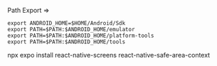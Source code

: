 Path Export =>
```
export ANDROID_HOME=$HOME/Android/Sdk
export PATH=$PATH:$ANDROID_HOME/emulator
export PATH=$PATH:$ANDROID_HOME/platform-tools
export PATH=$PATH:$ANDROID_HOME/tools
```

npx expo install react-native-screens react-native-safe-area-context